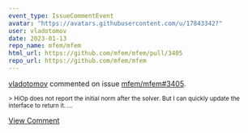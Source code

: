 ```yaml
---
event_type: IssueCommentEvent
avatar: "https://avatars.githubusercontent.com/u/17843342?"
user: vladotomov
date: 2023-01-13
repo_name: mfem/mfem
html_url: https://github.com/mfem/mfem/pull/3405
repo_url: https://github.com/mfem/mfem
---
```


<a href='https://github.com/vladotomov' target='_blank'>vladotomov</a> commented on issue <a href='https://github.com/mfem/mfem/pull/3405' target='_blank'>mfem/mfem#3405</a>.

<small>> HiOp does not report the initial norm after the solver. But I can quickly update the interface to return it....</small>

<a href='https://github.com/mfem/mfem/pull/3405' target='_blank'>View Comment</a>